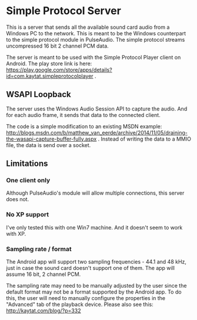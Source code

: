 # Simple Protocol Server

This is a server that sends all the available sound card audio from a Windows PC to the network.  This is meant to be the Windows counterpart to the simple protocol module in PulseAudio.  The simple protocol streams uncompressed 16 bit 2 channel PCM data.

The server is meant to be used with the Simple Protocol Player client on Android.  The play store link is here: https://play.google.com/store/apps/details?id=com.kaytat.simpleprotocolplayer .

## WSAPI Loopback

The server uses the Windows Audio Session API to capture the audio.  And for each audio frame, it sends that data to the connected client.

The code is a simple modification to an existing MSDN example: http://blogs.msdn.com/b/matthew_van_eerde/archive/2014/11/05/draining-the-wasapi-capture-buffer-fully.aspx .  Instead of writing the data to a MMIO file, the data is send over a socket.

## Limitations

### One client only
Although PulseAudio's module will allow multiple connections, this server does not.

### No XP support
I've only tested this with one Win7 machine.  And it doesn't seem to work with XP.

### Sampling rate / format
The Android app will support two sampling frequencies - 44.1 and 48 kHz, just in case the sound card doesn't support one of them.  The app will assume 16 bit, 2 channel PCM.

The sampling rate may need to be manually adjusted by the user since the default format may not be a format supported by the Android app.  To do this, the user will need to manually configure the properties in the "Advanced" tab of the playback device.  Please also see this: http://kaytat.com/blog/?p=332
